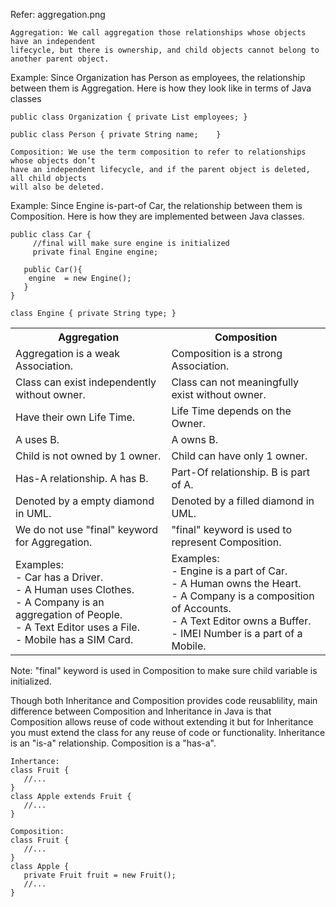 Refer: aggregation.png

    Aggregation: We call aggregation those relationships whose objects have an independent 
    lifecycle, but there is ownership, and child objects cannot belong to another parent object.

Example: Since Organization has Person as employees, the relationship between them is Aggregation. 
Here is how they look like in terms of Java classes

`public class Organization {
    private List employees;
}`
 
`public class Person {
    private String name;   
}
`

    Composition: We use the term composition to refer to relationships whose objects don’t 
    have an independent lifecycle, and if the parent object is deleted, all child objects 
    will also be deleted.

Example: Since Engine is-part-of Car, the relationship between them is Composition. 
Here is how they are implemented between Java classes.

    public class Car {
         //final will make sure engine is initialized
         private final Engine engine;  
            
       public Car(){
        engine  = new Engine();
       }
    }
 
`class Engine {
     private String type;
}`

<table class="alt">
<tbody><tr><th>Aggregation</th><th>Composition</th></tr>
<tr><td>Aggregation is a weak Association.</td><td>Composition is a strong Association.</td></tr>
<tr><td>Class can exist independently without owner.</td><td>Class can not meaningfully exist without owner.</td></tr>
<tr><td>Have their own Life Time.</td><td>Life Time depends on the Owner.</td></tr>
<tr><td>A uses B.</td><td>A owns B.</td></tr>
<tr><td>Child is not owned by 1 owner.</td><td>Child can have only 1 owner.</td></tr>
<tr><td>Has-A relationship. A has B.</td><td>Part-Of relationship. B is part of A.</td></tr>
<tr><td>Denoted by a empty diamond in UML.</td><td>Denoted by a filled diamond in UML.</td></tr>
<tr><td>We do not use "final" keyword for Aggregation.</td><td>"final" keyword is used to represent Composition.</td></tr>
<tr><td>Examples:<br>- Car has a Driver.<br>- A Human uses Clothes.<br>- A Company is an aggregation of People.<br>- A Text Editor uses a File.<br>- Mobile has a SIM Card.</td><td>Examples:<br>- Engine is a part of Car.<br>- A Human owns the Heart.<br>- A Company is a composition of Accounts.<br>- A Text Editor owns a Buffer.<br>- IMEI Number is a part of a Mobile.</td></tr>
</tbody></table>

Note: "final" keyword is used in Composition to make sure child variable is initialized.

Though both Inheritance and Composition provides code reusablility, main difference between Composition and Inheritance in Java is that Composition allows reuse of code without extending it but for Inheritance you must extend the class for any reuse of code or functionality. Inheritance is an "is-a" relationship. Composition is a "has-a".

    Inhertance:
    class Fruit {
       //...
    }
    class Apple extends Fruit {
       //...
    }
    
    Composition:
    class Fruit {
       //...
    }
    class Apple {
       private Fruit fruit = new Fruit();
       //...
    }

